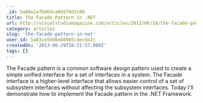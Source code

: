 ```yaml
---
_id: 5a88e1afbd6dca0d5f0d2c86
title: The Facade Pattern in .NET
url: http://visualstudiomagazine.com/articles/2013/06/18/the-facade-pattern-in-net.aspx
category: articles
slug: 'the-facade-pattern-in-net'
user_id: 5a83ce59d6eb0005c4ecda2c
createdOn: '2013-06-29T18:21:57.000Z'
tags: []
---
```


The Facade pattern is a common software design pattern used to create a simple unified interface for a set of interfaces in a system. The Facade interface is a higher-level interface that allows easier control of a set of subsystem interfaces without affecting the subsystem interfaces. Today I'll demonstrate how to implement the Facade pattern in the .NET Framework.
